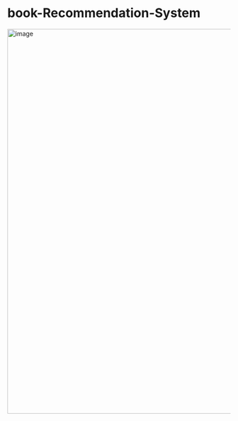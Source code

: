 # book-Recommendation-System
<img width="1901" height="867" alt="image" src="https://github.com/user-attachments/assets/59f4ef9c-d835-49a7-bf86-180fa7b31531" />

